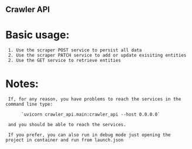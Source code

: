 ## Crawler API

# Basic usage:

     1. Use the scraper POST service to persist all data
     2. Use the scraper PATCH service to add or update exisiting entities
     2. Use the GET service to retrieve entities

# Notes:

     If, for any reason, you have problems to reach the services in the command line type:
          
          `uvicorn crawler_api.main:crawler_api --host 0.0.0.0`
     
     and you should be able to reach the services.

     If you prefer, you can also run in debug mode just opening the project in container and run from launch.json
